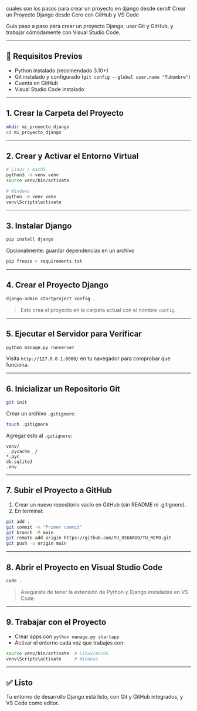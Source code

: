 cuales son los pasos para crear un proyecto en django desde cero# Crear un Proyecto Django desde Cero con GitHub y VS Code

Guía paso a paso para crear un proyecto Django, usar Git y GitHub, y trabajar cómodamente con Visual Studio Code.

---

## 🧰 Requisitos Previos

- Python instalado (recomendado 3.10+)
- Git instalado y configurado (`git config --global user.name "TuNombre"`)
- Cuenta en GitHub
- Visual Studio Code instalado

---

## 1. Crear la Carpeta del Proyecto

```bash
mkdir mi_proyecto_django
cd mi_proyecto_django
```

---

## 2. Crear y Activar el Entorno Virtual

```bash
# Linux / macOS
python3 -m venv venv
source venv/bin/activate

# Windows
python -m venv venv
venv\Scripts\activate
```

---

## 3. Instalar Django

```bash
pip install django
```

Opcionalmente: guardar dependencias en un archivo

```bash
pip freeze > requirements.txt
```

---

## 4. Crear el Proyecto Django

```bash
django-admin startproject config .
```

> Esto crea el proyecto en la carpeta actual con el nombre `config`.

---

## 5. Ejecutar el Servidor para Verificar

```bash
python manage.py runserver
```

Visita `http://127.0.0.1:8000/` en tu navegador para comprobar que funciona.

---

## 6. Inicializar un Repositorio Git

```bash
git init
```

Crear un archivo `.gitignore`:

```bash
touch .gitignore
```

Agregar esto al `.gitignore`:

```text
venv/
__pycache__/
*.pyc
db.sqlite3
.env
```

---

## 7. Subir el Proyecto a GitHub

1. Crear un nuevo repositorio vacío en GitHub (sin README ni .gitignore).
2. En terminal:

```bash
git add .
git commit -m "Primer commit"
git branch -M main
git remote add origin https://github.com/TU_USUARIO/TU_REPO.git
git push -u origin main
```

---

## 8. Abrir el Proyecto en Visual Studio Code

```bash
code .
```

> Asegúrate de tener la extensión de Python y Django instaladas en VS Code.

---

## 9. Trabajar con el Proyecto

- Crear apps con `python manage.py startapp`
- Activar el entorno cada vez que trabajes con:

```bash
source venv/bin/activate  # Linux/macOS
venv\Scripts\activate     # Windows
```

---

## ✅ Listo

Tu entorno de desarrollo Django está listo, con Git y GitHub integrados, y VS Code como editor.
